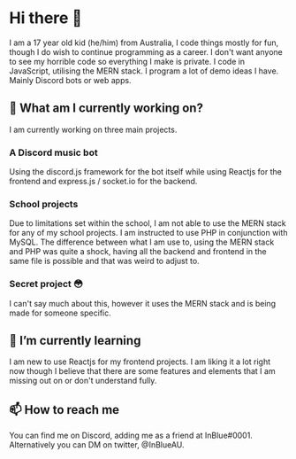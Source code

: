 # Hi there 👋
I am a 17 year old kid (he/him) from Australia, I code things mostly for fun, though I do wish to continue programming as a career. I don't want anyone to see my horrible code so everything I make is private. I code in JavaScript, utilising the MERN stack. I program a lot of demo ideas I have. Mainly Discord bots or web apps.

## 🔭 What am I currently working on?
I am currently working on three main projects. 

### A Discord music bot
Using the discord.js framework for the bot itself while using Reactjs for the frontend and express.js / socket.io for the backend.

### School projects
Due to limitations set within the school, I am not able to use the MERN stack for any of my school projects. I am instructed to use PHP in conjunction with MySQL. The difference between what I am use to, using the MERN stack and PHP was quite a shock, having all the backend and frontend in the same file is possible and that was weird to adjust to.

### Secret project 😳
I can't say much about this, however it uses the MERN stack and is being made for someone specific.

## 🌱 I’m currently learning
I am new to use Reactjs for my frontend projects. I am liking it a lot right now though I believe that there are some features and elements that I am missing out on or don't understand fully.

## 📫 How to reach me
You can find me on Discord, adding me as a friend at InBlue#0001. Alternatively you can DM on twitter, @InBlueAU.
